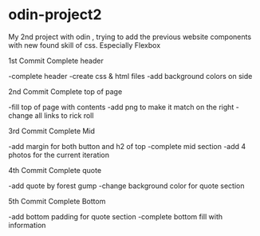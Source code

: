 # odin-project2

My 2nd project with odin , trying to add the previous website components with new found skill of css. Especially Flexbox

1st Commit
Complete header

-complete header
-create css & html files
-add background colors on side

2nd Commit
Complete top of page

-fill top of page with contents
-add png to make it match on the right
-change all links to rick roll

3rd Commit
Complete Mid

-add margin for both button and h2 of top
-complete mid section
-add 4 photos for the current iteration

4th Commit
Complete quote

-add quote by forest gump
-change background color for quote section

5th Commit
Complete Bottom

-add bottom padding for quote section
-complete bottom fill with information